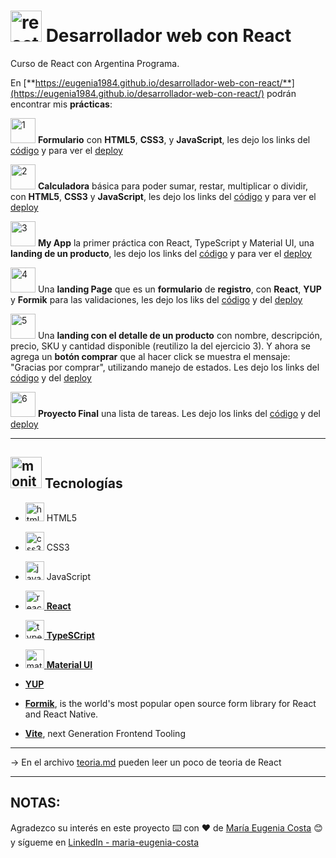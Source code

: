 # <img width="50" height="50" src="https://img.icons8.com/office/50/react.png" alt="react icon"/> Desarrollador web con React

Curso de React con Argentina Programa.

En [**https://eugenia1984.github.io/desarrollador-web-con-react/**](https://eugenia1984.github.io/desarrollador-web-con-react/) podrán encontrar mis **prácticas**:

<img width="40" height="40" src="https://img.icons8.com/arcade/40/1.png" alt="1"/> **Formulario** con **HTML5**, **CSS3**, y **JavaScript**, les dejo los links del [código](https://github.com/eugenia1984/desarrollador-web-con-react/tree/main/formulario)  y para ver el [deploy](https://eugenia1984.github.io/desarrollador-web-con-react/formulario/)

<img width="40" height="40" src="https://img.icons8.com/arcade/40/2.png" alt="2"/> **Calculadora** básica para poder sumar, restar, multiplicar o dividir, con **HTML5**, **CSS3** y **JavaScript**, les dejo los links del [código](https://github.com/eugenia1984/desarrollador-web-con-react/tree/main/calculadora) y para ver el [deploy](https://eugenia1984.github.io/desarrollador-web-con-react/calculadora)

<img width="40" height="40" src="https://img.icons8.com/arcade/40/3.png" alt="3"/> **My App** la primer práctica con React, TypeScript y Material UI, una **landing de un producto**, les dejo los links del [código](https://github.com/eugenia1984/desarrollador-web-con-react/tree/main/my-app/my-app) y para ver el [deploy](https://oh-la-la-shoes.netlify.app/)

<img width="40" height="40" src="https://img.icons8.com/arcade/40/4.png" alt="4"/> Una **landing Page** que es un **formulario** de **registro**, con **React**, **YUP** y **Formik** para las validaciones, les dejo los liks del [código](https://github.com/eugenia1984/desarrollador-web-con-react/tree/main/register) y del [deploy](https://registration-arg-programa-react.netlify.app/)

<img width="40" height="40" src="https://img.icons8.com/arcade/40/5.png" alt="5"/> Una **landing con el detalle de un producto** con nombre, descripción, precio, SKU y cantidad disponible (reutilizo la del ejercicio 3). Y ahora se agrega un **botón comprar** que al hacer click se muestra el mensaje: "Gracias por comprar", utilizando manejo de estados. Les dejo los links del [código](https://github.com/eugenia1984/desarrollador-web-con-react/tree/main/landing) y del [deploy](https://oh-la-la-shoes2.netlify.app/)

<img width="40" height="40" src="https://img.icons8.com/arcade/40/6.png" alt="6"/> **Proyecto Final** una lista de tareas. Les dejo los links del [código](https://github.com/eugenia1984/desarrollador-web-con-react/tree/main/todo-list) y del [deploy](https://to-do-list-mec.netlify.app/)

---

## <img width="50" height="50" src="https://img.icons8.com/office/50/monitor.png" alt="monitor"/> Tecnologías

- <img width="30" height="30" src="https://img.icons8.com/color/30/html-5--v1.png" alt="html5 icon"/> HTML5

- <img width="30" height="30" src="https://img.icons8.com/color/30/css3.png" alt="css3 icon"/> CSS3

- <img width="30" height="30" src="https://img.icons8.com/color/30/javascript--v1.png" alt="javascript"/> JavaScript

- [<img width="30" height="30" src="https://img.icons8.com/office/30/react.png" alt="react icon"/> **React**](https://react.dev/)

- [<img width="30" height="30" src="https://img.icons8.com/color/30/typescript.png" alt="typescript"/> **TypeSCript**](https://www.typescriptlang.org/)

- [<img width="30" height="30" src="https://img.icons8.com/color/30/material-ui.png" alt="material-ui"/> **Material UI**](https://mui.com/)

- [**YUP**](https://www.npmjs.com/package/yup)

- [**Formik**](https://formik.org/), is the world's most popular open source form library for React and React Native.

- [**Vite**](https://vitejs.dev/), next Generation Frontend Tooling

---

-> En el archivo [teoria.md](https://github.com/eugenia1984/desarrollador-web-con-react/blob/main/teoria.md) pueden leer un poco de teoria de React

---


## NOTAS:

Agradezco su interés en este proyecto ⌨️ con ❤️ de [María Eugenia Costa](https://github.com/eugenia1984) 😊 y sígueme en [LinkedIn - maria-eugenia-costa](https://www.linkedin.com/in/maria-eugenia-costa/)
